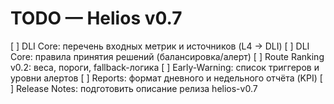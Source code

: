# TODO — Helios v0.7

[ ] DLI Core: перечень входных метрик и источников (L4 → DLI)
[ ] DLI Core: правила принятия решений (балансировка/алерт)
[ ] Route Ranking v0.2: веса, пороги, fallback-логика
[ ] Early-Warning: список триггеров и уровни алертов
[ ] Reports: формат дневного и недельного отчёта (KPI)
[ ] Release Notes: подготовить описание релиза helios-v0.7

